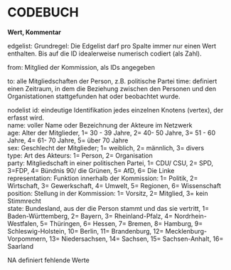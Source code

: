 <h1>CODEBUCH</h1>																					
<p><b>Wert,	Kommentar</b>																				
<p>edgelist:	Grundregel: Die Edgelist darf pro Spalte immer nur einen Wert enthalten. Bis auf die ID idealerweise numerisch codiert (als Zahl).</p>																				
<p>from:	Mitglied der Kommission, als IDs angegeben</p>																				
to: 	alle Mitgliedschaften der Person, z.B. politische Partei																				
time:	definiert einen Zeitraum, in dem die Beziehung zwischen den Personen und den Organistationen stattgefunden hat oder beobachtet wurde.</p>																			


nodelist 
id:	eindeutige Identifikation jedes einzelnen Knotens (vertex), der erfasst wird.  																				
name:	voller Name oder Bezeichnung der Akteure im Netzwerk																				
age:	Alter der Mitglieder, 1= 30 - 39 Jahre, 2= 40- 50 Jahre, 3= 51 - 60 Jahre, 4= 61- 70 Jahre,  5= über 70 Jahre																				
sex:	Geschlecht der Mitglieder; 1= weiblich, 2= männlich, 3= divers																				
type:	Art des Akteurs: 1= Person, 2= Organisation																				
party:	Mitgliedschaft in einer politischen Partei, 1= CDU/ CSU, 2= SPD, 3=FDP, 4= Bündnis 90/ die Grünen, 5= AfD, 6= Die Linke																				
representation:	Funktion innerhalb der Kommission: 1= Politik, 2= Wirtschaft, 3= Gewerkschaft, 4= Umwelt, 5= Regionen, 6= Wissenschaft																				
position:	Stellung in der Kommission: 1= Vorsitz, 2= Mitglied, 3= kein Stimmrecht																				
state:	Bundesland, aus der die Person stammt und das sie vertritt, 1= Baden-Württemberg, 2= Bayern, 3= Rheinland-Pfalz, 4= Nordrhein-Westfalen, 5= Thüringen, 6= Hessen, 7= Bremen, 8= Hamburg, 9= Schleswig-Holstein, 10= Berlin, 11= Brandenburg, 12= Mecklenburg-Vorpommern, 13= Niedersachsen, 14= Sachsen, 15= Sachsen-Anhalt, 16= Saarland																				
																					
NA	definiert fehlende Werte																				
